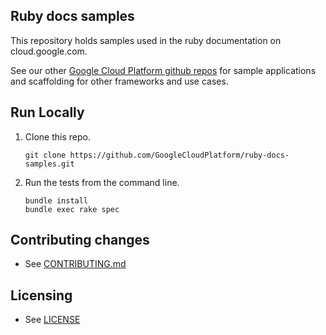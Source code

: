 ## Ruby docs samples

This repository holds samples used in the ruby documentation on
cloud.google.com.

See our other [Google Cloud Platform github
repos](https://github.com/GoogleCloudPlatform) for sample applications and
scaffolding for other frameworks and use cases.

## Run Locally
1. Clone this repo.

   ```
   git clone https://github.com/GoogleCloudPlatform/ruby-docs-samples.git
   ```
1. Run the tests from the command line.

   ```
   bundle install
   bundle exec rake spec
   ```

## Contributing changes

* See [CONTRIBUTING.md](CONTRIBUTING.md)

## Licensing

* See [LICENSE](LICENSE)
